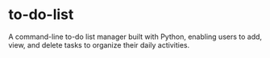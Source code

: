 # to-do-list
A command-line to-do list manager built with Python, enabling users to add, view, and delete tasks to organize their daily activities.

